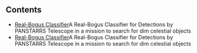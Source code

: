 ## Contents
- [Real-Bogus Classifier](https://zizhengxu.github.io/my_portfolio/Real-BogusClassifier/Real-Bogus-Classifiers.ipynb)A Real-Bogus Classifier for Detections by PANSTARRS Telescope in a mission to search for dim celestial objects
- [Real-Bogus Classifier](https://zizhengxu.github.io/my_portfolio/Real-BogusClassifier/Real-Bogus-Classifiers.pptx)A Real-Bogus Classifier for Detections by PANSTARRS Telescope in a mission to search for dim celestial objects
